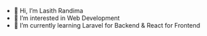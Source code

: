 - 👋 Hi, I’m Lasith Randima
- 👀 I’m interested in Web Development
- 🌱 I’m currently learning Laravel for Backend & React for Frontend


<!---
LasithR-Parallax/LasithR-Parallax is a ✨ special ✨ repository because its `README.md` (this file) appears on your GitHub profile.
You can click the Preview link to take a look at your changes.
--->
